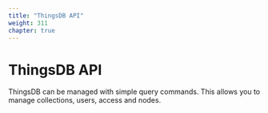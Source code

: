 ```yaml
---
title: "ThingsDB API"
weight: 311
chapter: true
---
```


# ThingsDB API

ThingsDB can be managed with simple query commands. This allows you to manage
collections, users, access and nodes.
